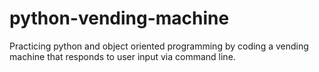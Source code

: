 # python-vending-machine
 Practicing python and object oriented programming by coding a vending machine that responds to user input via command line.
